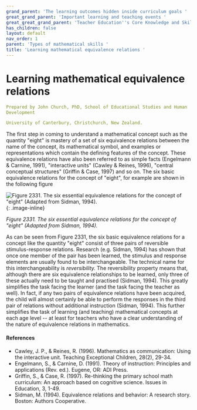 ```yaml
---
grand_parent: 'The learning outcomes hidden inside curriculum goals '
great_grand_parent: 'Important learning and teaching events '
great_great_grand_parent: 'Teacher Education''s Core Knowledge and Skills.'
has_children: false
layout: default
nav_order: 1
parent: 'Types of mathematical skills '
title: 'Learning mathematical equivalence relations '
---
```

# Learning mathematical equivalence relations


```yaml
Prepared by John Church, PhD, School of Educational Studies and Human
Development

University of Canterbury, Christchurch, New Zealand.
```


The first step in coming to understand a mathematical concept such as
the quantity "eight" is mastery of a set of six equivalence relations
between the name of the concept, its mathematical symbol, and examples
or representations which contain the defining features of the concept.
These equivalence relations have also been referred to as simple facts
(Engelmann & Carnine, 1991), "interactive units" (Cawley & Reines,
1996), "central conceptual structures" (Griffin & Case, 1997) and so on.
The six basic equivalence relations for the concept of "eight", for
example are shown in the following figure

![Figure 2331. The six essential equivalence relations for the concept
of "eight" (Adapted from Sidman,
1994).](../../../../../../assets/images/TECKSFig2331.png "Figure 2331. The six essential equivalence relations for the concept of “eight” (Adapted from Sidman, 1994)."){: .image-inline}

*Figure 2331. The six essential equivalence relations for the concept of
"eight" (Adapted from Sidman, 1994).*

As can be seen from Figure 2331, the six basic equivalence relations for
a concept like the quantity "eight" consist of three pairs of reversible
stimulus-response relations. Research (e.g. Sidman, 1994) has shown that
once one member of the pair has been learned, the stimulus and response
elements are usually found to be interchangeable. The technical name for
this interchangeability is *reversibility.* The reversibility property
means that, although there are six equivalence relationships to be
learned, only three of these actually need to be taught and practised
(Sidman, 1994). This greatly simplifies the task facing the learner (and
the task facing the teacher as well). In fact, if any two pairs of
equivalence relations have been acquired, the child will almost
certainly be able to perform the responses in the third pair of
relations without additional instruction (Sidman, 1994). This further
simplifies the task of learning (and teaching) mathematical concepts at
each age level -- at least for teachers who have a clear understanding
of the nature of equivalence relations in mathematics.


#### References

-   Cawley, J. P., & Reines, R. (1996). Mathematics as communication:
    Using the interactive unit. Teaching Exceptional Children, 28(2),
    29-34.
-   Engelmann, S., & Carnine, D. (1991). Theory of instruction:
    Principles and applications (Rev. ed.). Eugene, OR: ADI Press.
-   Griffin, S., & Case, R. (1997). Re-thinking the primary school math
    curriculum: An approach based on cognitive science. Issues in
    Education, 3, 1-49.
-   Sidman, M. (1994). Equivalence relations and behavior: A research
    story. Boston: Authors Cooperative.
